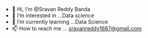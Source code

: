 - 👋 Hi, I’m @Sravan Reddy Banda
- 👀 I’m interested in ...Data science
- 🌱 I’m currently learning ...Data Science
- 📫 How to reach me ... sravanreddy1687@gmail.com

<!---
sravanreddy02/sravanreddy02 is a ✨ special ✨ repository because its `README.md` (this file) appears on your GitHub profile.
You can click the Preview link to take a look at your changes.
--->

